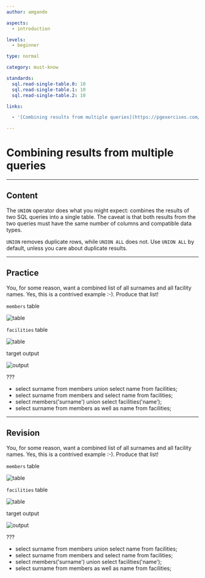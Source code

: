 ```yaml
---
author: amgando

aspects:
  - introduction

levels:
  - beginner

type: normal

category: must-know

standards:
  sql.read-single-table.0: 10
  sql.read-single-table.1: 10
  sql.read-single-table.2: 10

links:

  - '[Combining results from multiple queries](https://pgexercises.com/questions/basic/union.html){documentation}'

---
```


# Combining results from multiple queries

---
## Content

The `UNION` operator does what you might expect: combines the results of two SQL queries into a single table. The caveat is that both results from the two queries must have the same number of columns and compatible data types.

`UNION` removes duplicate rows, while `UNION ALL` does not. Use `UNION ALL` by default, unless you care about duplicate results.

---
## Practice

You, for some reason, want a combined list of all surnames and all facility names. Yes, this is a contrived example :-). Produce that list!

`members` table

![table](https://i.imgur.com/BkIONKX.png)

`facilities` table

![table](https://i.imgur.com/cUIabdz.png)

target output

![output](https://i.imgur.com/QHPpyvL.png)

???

* select surname from members union select name from facilities;
* select surname from members and select name from facilities;
* select members('surname') union select facilities('name');
* select surname from members as well as name from facilities;

---
## Revision

You, for some reason, want a combined list of all surnames and all facility names. Yes, this is a contrived example :-). Produce that list!

`members` table

![table](https://i.imgur.com/BkIONKX.png)

`facilities` table

![table](https://i.imgur.com/cUIabdz.png)

target output

![output](https://i.imgur.com/QHPpyvL.png)

???

* select surname from members union select name from facilities;
* select surname from members and select name from facilities;
* select members('surname') union select facilities('name');
* select surname from members as well as name from facilities;
